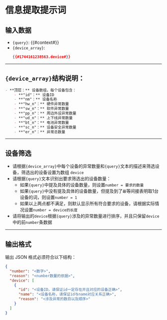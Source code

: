 # 信息提取提示词

## 输入数据
- `{query}`: {{#context#}}
- `{device_array}`:
    ```json
    {{#1744161238563.device#}}
    ```

---

## `{device_array}`结构说明：
```markdown
- **顶层：** 设备数组，每个设备包含：
    - **"id"：** 设备ID
    - **"nm"：** 设备名称
    - **"hw_n"：** 硬件异常数量
    - **"sw_n"：** 软件异常数量
    - **"pp_n"：** 周边外设异常数量
    - **"ud_n"：** 上下线异常数量
    - **"bt_n"：** 电池异常数量
    - **"sc_n"：** 设备安全异常数量
    - **"er_n"：** 异常总数量
```

---

## 设备筛选
- 请根据`{device_array}`中每个设备的异常数量和`{query}`文本的描述来筛选设备，筛选出的设备设置为数组 `device`
- 请根据`{query}`文本识别出要求筛选出的设备数量：
    - 如果`{query}`中提及具体的设备数量，则设置`number = 要求的数量`
    - 如果`{query}`中没有提及具体的设备数量，但提及到了`最`等间接表明取1台设备的词，则设置`number = 1`
    - 如果以上两点都不满足，则默认显示所有符合要求的设备，请根据实际情况设置`number = device的长度`
- 请将输出的`device`根据`{query}`涉及的异常数量进行排序，并且只保留`device`中的前`number`条数据

---

## 输出格式
输出 JSON 格式必须符合以下结构：
```json
{
  "number": "<数字>",
  "reason": "<number数量的依据>",
  "device": [
    {
      "id": "<设备ID，请保证id一定存在并且对应的设备正确>",
      "name": "<设备名称，请保证id与name对应关系正确>",
      "reason": "<涉及异常的数目以及顺序>"
    }
  ]
}
```
